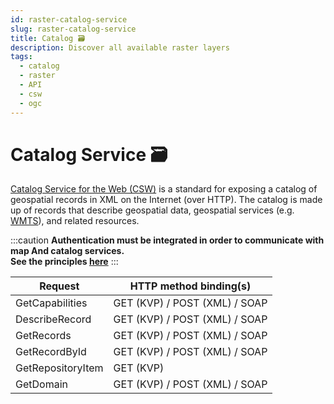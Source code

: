 ```yaml
---
id: raster-catalog-service
slug: raster-catalog-service
title: Catalog 🗃️
description: Discover all available raster layers
tags:
  - catalog
  - raster
  - API
  - csw
  - ogc
---
```


# Catalog Service 🗃️
 [Catalog Service for the Web (CSW)](/docs/ogc/protocols/ogc-csw/ogc-csw) is a standard for exposing a catalog of geospatial records in XML on the Internet (over HTTP). The catalog is made up of records that describe geospatial data, geospatial services (e.g. [WMTS](/docs/ogc/protocols/ogc-wmts)), and related resources.

:::caution
**Authentication must be integrated in order to communicate with map And catalog services.**<br/>
**See the principles [here](/docs/MapColonies/authentication)**
:::

| **Request** | **HTTP method binding(s)** |
| ----------- | ----------- |
| GetCapabilities | GET (KVP) / POST (XML) / SOAP |
| DescribeRecord | GET (KVP) / POST (XML) / SOAP |
| GetRecords | GET (KVP) / POST (XML) / SOAP |
| GetRecordById | GET (KVP) / POST (XML) / SOAP |
| GetRepositoryItem | GET (KVP) |
| GetDomain | GET (KVP) / POST (XML) / SOAP |



